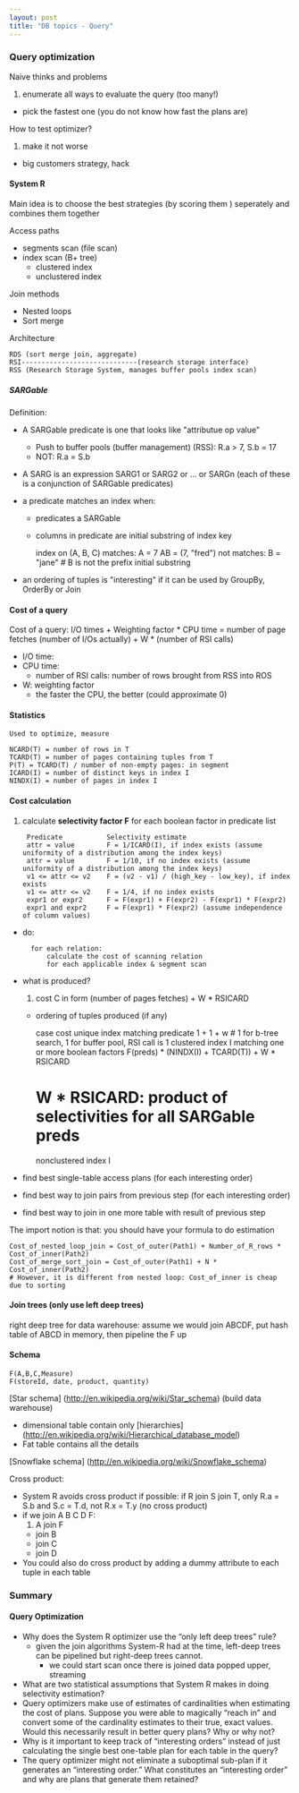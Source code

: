 ```yaml
---
layout: post
title: "DB topics - Query"
---
```


### Query optimization
Naive thinks and problems

1. enumerate all ways to evaluate the query (too many!)
- pick the fastest one (you do not know how fast the plans are)

How to test optimizer?

1. make it not worse
- big customers strategy, hack

#### System R
Main idea is to choose the best strategies (by scoring them ) seperately and combines them together

Access paths

* segments scan (file scan)
* index scan (B+ tree)
    * clustered index
    * unclustered index

Join methods

* Nested loops
* Sort merge

Architecture

    RDS (sort merge join, aggregate)
    RSI-----------------------------(research storage interface)
    RSS (Research Storage System, manages buffer pools index scan)

##### SARGable
Definition:

* A SARGable predicate is one that looks like "attributue op value"
    * Push to buffer pools (buffer management) (RSS): R.a > 7, S.b = 17
    * NOT: R.a = S.b
* A SARG is an expression SARG1 or SARG2 or ... or SARGn (each of these is a conjunction of SARGable predicates)
* a predicate matches an index when:
    * predicates a SARGable
    * columns in predicate are initial substring of index key

        index on (A, B, C)
        matches:
            A = 7
            AB = (7, "fred")
        not matches:
            B = "jane" # B is not the prefix initial substring

* an ordering of tuples is "interesting" if it can be used by GroupBy, OrderBy or Join

#### Cost of a query
Cost of a query: I/O times + Weighting factor * CPU time =
    number of page fetches (number of I/Os actually) + W * (number of RSI calls)

* I/O time:
* CPU time:
    * number of RSI calls: number of rows brought from RSS into ROS
* W: weighting factor
    * the faster the CPU, the better (could approximate 0)

#### Statistics
    Used to optimize, measure

    NCARD(T) = number of rows in T
    TCARD(T) = number of pages containing tuples from T
    P(T) = TCARD(T) / number of non-empty pages: in segment
    ICARD(I) = number of distinct keys in index I
    NINDX(I) = number of pages in index I

#### Cost calculation
1. calculate **selectivity factor F** for each boolean factor in predicate list

        Predicate           Selectivity estimate
        attr = value        F = 1/ICARD(I), if index exists (assume uniformity of a distribution among the index keys)
        attr = value        F = 1/10, if no index exists (assume uniformity of a distribution among the index keys)
        v1 <= attr <= v2    F = (v2 - v1) / (high_key - low_key), if index exists
        v1 <= attr <= v2    F = 1/4, if no index exists
        expr1 or expr2      F = F(expr1) + F(expr2) - F(expr1) * F(expr2)
        expr1 and expr2     F = F(expr1) * F(expr2) (assume independence of column values)

- do:

        for each relation:
            calculate the cost of scanning relation
            for each applicable index & segment scan

- what is produced?
    1. cost C in form (number of pages fetches) + W * RSICARD
    - ordering of tuples produced (if any)

        case cost
        unique index matching predicate    1 + 1 + w # 1 for b-tree search, 1 for buffer pool, RSI call is 1
        clustered index I matching one or more boolean factors F(preds) * (NINDX(I) + TCARD(T)) + W * RSICARD
        # W * RSICARD: product of selectivities for all SARGable preds
        nonclustered index I
- find best single-table access plans (for each interesting order)
- find best way to join pairs from previous step (for each interesting order)
- find best way to join in one more table with result of previous step

The import notion is that: you should have your formula to do estimation

    Cost_of_nested_loop_join = Cost_of_outer(Path1) + Number_of_R_rows * Cost_of_inner(Path2)
    Cost_of_merge_sort_join = Cost_of_outer(Path1) + N * Cost_of_inner(Path2)
    # However, it is different from nested loop: Cost_of_inner is cheap due to sorting

#### Join trees (only use left deep trees)
right deep tree for data warehouse: assume we would join ABCDF, put hash table of ABCD in memory, then pipeline the F up

#### Schema
    F(A,B,C,Measure)
    F(storeId, date, product, quantity)

[Star schema] (http://en.wikipedia.org/wiki/Star_schema) (build data warehouse)

* dimensional table contain only [hierarchies] (http://en.wikipedia.org/wiki/Hierarchical_database_model)
* Fat table contains all the details

[Snowflake schema] (http://en.wikipedia.org/wiki/Snowflake_schema)

Cross product:

* System R avoids cross product if possible: if R join S join T, only R.a = S.b and S.c = T.d, not R.x = T.y (no cross product)
* if we join A B C D F:
    1. A join F
    - join B
    - join C
    - join D
* You could also do cross product by adding a dummy attribute to each tuple in each table


### Summary
#### Query Optimization
* Why does the System R optimizer use the “only left deep trees” rule?
    * given the join algorithms System-R had at the time, left-deep trees can be pipelined but right-deep trees cannot.
        * we could start scan once there is joined data popped upper, streaming
* What are two statistical assumptions that System R makes in doing selectivity estimation?
* Query optimizers make use of estimates of cardinalities when estimating the cost of plans. Suppose you were able to magically “reach in” and convert some of the cardinality estimates to their true, exact values. Would this necessarily result in better query plans? Why or why not?
* Why is it important to keep track of “interesting orders” instead of just calculating the single best one-table plan for each table in the query?
* The query optimizer might not eliminate a suboptimal sub-plan if it generates an “interesting order.” What constitutes an “interesting order” and why are plans that generate them retained?
